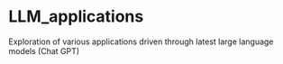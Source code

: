 # LLM_applications
Exploration of various applications driven through latest large language models (Chat GPT)
